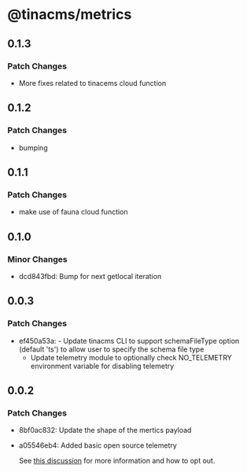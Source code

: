 # @tinacms/metrics

## 0.1.3

### Patch Changes

- More fixes related to tinacems cloud function

## 0.1.2

### Patch Changes

- bumping

## 0.1.1

### Patch Changes

- make use of fauna cloud function

## 0.1.0

### Minor Changes

- dcd843fbd: Bump for next getlocal iteration

## 0.0.3

### Patch Changes

- ef450a53a: - Update tinacms CLI to support schemaFileType option (default 'ts') to allow user to specify the schema file type
  - Update telemetry module to optionally check NO_TELEMETRY environment variable for disabling telemetry

## 0.0.2

### Patch Changes

- 8bf0ac832: Update the shape of the mertics payload
- a05546eb4: Added basic open source telemetry

  See [this discussion](https://github.com/tinacms/tinacms/discussions/2451) for more information and how to opt out.
